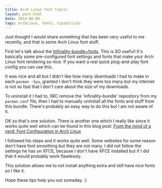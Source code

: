 ```yaml
---
title: Arch Linux font tip(s)
layout: post.html
date: 2014-06-09
tags: archLinux, fonts, tips&tricks
---
```


Just thought I would share something that has been very useful to me recently,
and that is some Arch Linux font stuff.

First let's talk about the [Infinality-bundle+fonts][ibf].  This is SO useful!
It's basically some pre-configured font settings and fonts that make your Arch
Linux font rendering so nice.  If you want a real quick plug-and-play font
config you can use this.

[ibf]: https://wiki.archlinux.org/index.php/Infinality-bundle%2Bfonts

It was nice and all but I didn't like how many downloads I had to make in each
`pacman -Syu`, granted I don't think they were too many but my internet is not
so fast that I don't care about the size of my downloads.

To uninstall it I had to, IIRC remove the 'infinality-bundle' repository from my
`pacman.conf` file, then I had to manually uninstall all the fonts and stuff
from this bundle.  There's probably an easy way to do this but I am not aware of
it.

OK so that's one solution.  There is another one which I really like since it
works quite well which can be found in this blog post: [From the mind of a nerd:
Font Configuration in Arch Linux][blog-post]

[blog-post]: http://jaysonrowe.blogspot.mx/2013/04/font-configuration-in-arch-linux.html

I followed his steps and it works quite well.  Some websites for some reason
don't have font smoothing but they are not many.  I did not follow the settings
he has on XFCE, because I don't have XFCE installed but if I did that it would
probably work flawlessly.

This solution allows me to not install anything extra and still have nice fonts
so I like it.

Hope these tips help you out someday. :)
